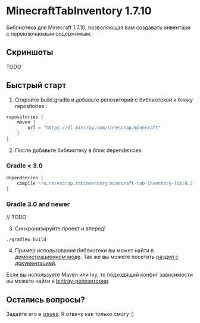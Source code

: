 # MinecraftTabInventory 1.7.10

Библиотека для Minecraft 1.7.10, позволяющая вам создавать инвентари с переключаемым содержимым.


## Скриншоты

TODO

## Быстрый старт

1. Откройте build.gradle и добавьте репозиторий с библиотекой к блоку repositories :
``` gradle
repositories {
    maven {
        url = "https://dl.bintray.com/rarescrap/minecraft"
    }
}
```

2. После добавьте библиотеку в блок dependencies:
### Gradle < 3.0
``` gradle
dependencies {
    compile 'ru.rarescrap.tabinventory:minecraft-tab-inventory-lib:0.2.1_1.7.10'
}
```

### Gradle 3.0 and newer
// TODO

3. Синхронизируйте проект и вперед!

```
./gradlew build
```

4. Пример использования библиотеки вы может найти в <a href="https://github.com/RareScrap/MinecraftTabInventory/tree/master/src/main">демонстрационном моде</a>. Так же вы можете посетить <a href="https://github.com/RareScrap/MinecraftTabInventory/wiki">раздел с документацией</a>.

Если вы используете Maven или Ivy, то подходящий конфиг зависимости вы можете найти в <a href="https://bintray.com/rarescrap/minecraft/minecraft-tab-inventory">bintray-репозитории</a>.

## Остались вопросы?
Задайте его в <a href="https://github.com/RareScrap/MinecraftTabInventory/issues">issues</a>. Я отвечу как только смогу :)
